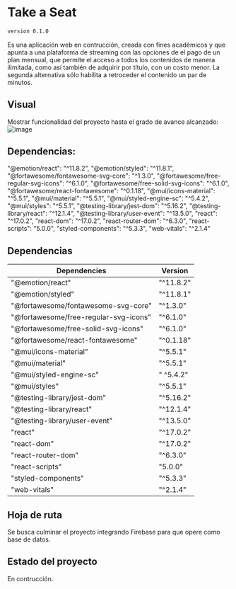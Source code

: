 # Take a Seat
```bash
version 0.1.0
```
Es una aplicación web en contrucción, creada con fines académicos y que apunta a una plataforma de streaming con las opciones de el pago de un plan mensual, que permite el acceso a todos los contenidos de manera ilimitada, como así también de adquirir por título, con un costo menor. La segunda alternativa sólo habilita a retroceder el contenido un par de minutos.


## Visual
Mostrar funcionalidad del proyecto hasta el grado de avance alcanzado:
 ![image](https://github.com/francosauchelli/streamingSauchelli/blob/main/proyectgif/screen-capture.gif)


## Dependencias:
"@emotion/react": "^11.8.2",
"@emotion/styled": "^11.8.1",
"@fortawesome/fontawesome-svg-core": "^1.3.0",
"@fortawesome/free-regular-svg-icons": "^6.1.0",
"@fortawesome/free-solid-svg-icons": "^6.1.0",
"@fortawesome/react-fontawesome": "^0.1.18",
"@mui/icons-material": "^5.5.1",
"@mui/material": "^5.5.1",
"@mui/styled-engine-sc": "^5.4.2",
"@mui/styles": "^5.5.1",
"@testing-library/jest-dom": "^5.16.2",
"@testing-library/react": "^12.1.4",
"@testing-library/user-event": "^13.5.0",
"react": "^17.0.2",
"react-dom": "^17.0.2",
"react-router-dom": "^6.3.0",
"react-scripts": "5.0.0",
"styled-components": "^5.3.3",
"web-vitals": "^2.1.4"

## Dependencias
| Dependencies  | Version |
| ------------- | ------------- |
| "@emotion/react" | "^11.8.2" |
| "@emotion/styled" | "^11.8.1" |
| "@fortawesome/fontawesome-svg-core" | "^1.3.0" |
| "@fortawesome/free-regular-svg-icons" | "^6.1.0" |
| "@fortawesome/free-solid-svg-icons" | "^6.1.0" |
| "@fortawesome/react-fontawesome" | "^0.1.18" |
| "@mui/icons-material" | "^5.5.1" |
| "@mui/material" | "^5.5.1" |
| "@mui/styled-engine-sc" | " ^5.4.2" |
| "@mui/styles" | "^5.5.1" |
| "@testing-library/jest-dom" | "^5.16.2" |
| "@testing-library/react" | "^12.1.4" |
| "@testing-library/user-event" | "^13.5.0" |
| "react" | "^17.0.2" |
| "react-dom" | "^17.0.2" |
| "react-router-dom" | "^6.3.0" |
| "react-scripts" | "5.0.0" |
| "styled-components" | "^5.3.3" |
| "web-vitals" | "^2.1.4" |


## Hoja de ruta
Se busca culminar el proyecto integrando Firebase para que opere como base de datos.

## Estado del proyecto
En contrucción.